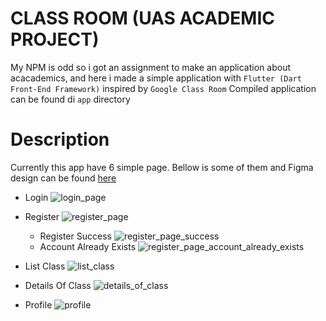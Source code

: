 # CLASS ROOM (UAS ACADEMIC PROJECT)

My NPM is odd so i got an assignment to make an application about acacademics, and here i made a simple application with `Flutter (Dart Front-End Framework)` inspired by `Google Class Room`
Compiled application can be found di `app` directory

# Description

Currently this app have 6 simple page. Bellow is some of them and Figma design can be found [here](https://www.figma.com/file/5yg6buJLjYGRfLwfnhXO6V/Unirow-App?node-id=2%3A2&t=LqzOyrBP6PzSEEW4-1)

- Login
![login_page](./docs/images/empty_login_page.png)

- Register
![register_page](./docs/images/register_page.png)
  - Register Success
 ![register_page_success](./docs/images/register_page_success.png)
  - Account Already Exists
 ![register_page_account_already_exists](./docs/images/register_page_account_already_exists.png)
- List Class
![list_class](./docs/images/list_followed_class_page.png)
- Details Of Class
![details_of_class](./docs/images/page_details_of_class.png)
- Profile
![profile](./docs/images/page_profile.png)
